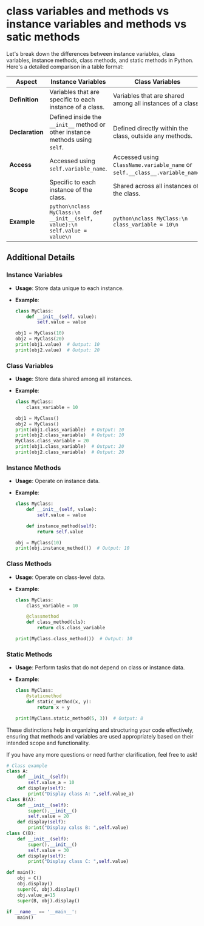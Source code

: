 # class variables and methods vs instance variables and methods vs satic methods

Let's break down the differences between instance variables, class variables, instance methods, class methods, and static methods in Python. Here's a detailed comparison in a table format:

| **Aspect**              | **Instance Variables**                                                                 | **Class Variables**                                                                 | **Instance Methods**                                                                 | **Class Methods**                                                                 | **Static Methods**                                                                 |
|-------------------------|----------------------------------------------------------------------------------------|------------------------------------------------------------------------------------|-------------------------------------------------------------------------------------|----------------------------------------------------------------------------------|-----------------------------------------------------------------------------------|
| **Definition**          | Variables that are specific to each instance of a class.                               | Variables that are shared among all instances of a class.                          | Methods that operate on an instance of the class.                                   | Methods that operate on the class itself.                                         | Methods that do not operate on instance or class variables.                       |
| **Declaration**         | Defined inside the `__init__` method or other instance methods using `self`.           | Defined directly within the class, outside any methods.                            | Defined inside the class, taking `self` as the first parameter.                     | Defined inside the class, taking `cls` as the first parameter.                    | Defined inside the class, using the `@staticmethod` decorator.                    |
| **Access**              | Accessed using `self.variable_name`.                                                   | Accessed using `ClassName.variable_name` or `self.__class__.variable_name`.        | Accessed using `self.method_name()`.                                                | Accessed using `cls.method_name()`.                                               | Accessed using `ClassName.method_name()`.                                         |
| **Scope**               | Specific to each instance of the class.                                                | Shared across all instances of the class.                                          | Operate on data specific to an instance.                                            | Operate on class-level data.                                                      | Operate independently of class or instance data.                                  |
| **Example**             | ```python\nclass MyClass:\n    def __init__(self, value):\n        self.value = value\n``` | ```python\nclass MyClass:\n    class_variable = 10\n```                             | ```python\nclass MyClass:\n    def instance_method(self):\n        pass\n```        | ```python\nclass MyClass:\n    @classmethod\n    def class_method(cls):\n        pass\n``` | ```python\nclass MyClass:\n    @staticmethod\n    def static_method():\n        pass\n``` |

## Additional Details

### Instance Variables

- **Usage**: Store data unique to each instance.
- **Example**:

  ```python
  class MyClass:
      def __init__(self, value):
          self.value = value

  obj1 = MyClass(10)
  obj2 = MyClass(20)
  print(obj1.value)  # Output: 10
  print(obj2.value)  # Output: 20
  ```

### Class Variables

- **Usage**: Store data shared among all instances.
- **Example**:

  ```python
  class MyClass:
      class_variable = 10

  obj1 = MyClass()
  obj2 = MyClass()
  print(obj1.class_variable)  # Output: 10
  print(obj2.class_variable)  # Output: 10
  MyClass.class_variable = 20
  print(obj1.class_variable)  # Output: 20
  print(obj2.class_variable)  # Output: 20
  ```

### Instance Methods

- **Usage**: Operate on instance data.
- **Example**:

  ```python
  class MyClass:
      def __init__(self, value):
          self.value = value

      def instance_method(self):
          return self.value

  obj = MyClass(10)
  print(obj.instance_method())  # Output: 10
  ```

### Class Methods

- **Usage**: Operate on class-level data.
- **Example**:

  ```python
  class MyClass:
      class_variable = 10

      @classmethod
      def class_method(cls):
          return cls.class_variable

  print(MyClass.class_method())  # Output: 10
  ```

### Static Methods

- **Usage**: Perform tasks that do not depend on class or instance data.
- **Example**:

  ```python
  class MyClass:
      @staticmethod
      def static_method(x, y):
          return x + y

  print(MyClass.static_method(5, 3))  # Output: 8
  ```

These distinctions help in organizing and structuring your code effectively, ensuring that methods and variables are used appropriately based on their intended scope and functionality.

If you have any more questions or need further clarification, feel free to ask!

``` python
# Class example
class A:
    def __init__(self):
        self.value_a = 10
    def display(self):
        print("Display class A: ",self.value_a)
class B(A):
    def __init__(self):
        super().__init__()
        self.value = 20
    def display(self):
        print("Display calss B: ",self.value)
class C(B):
    def __init__(self):
        super().__init__()
        self.value = 30
    def display(self):
        print("Display class C: ",self.value)

def main():
    obj = C()
    obj.display()
    super(C, obj).display()
    obj.value_a=15
    super(B, obj).display()
    
if __name__ == '__main__':
    main()
```
